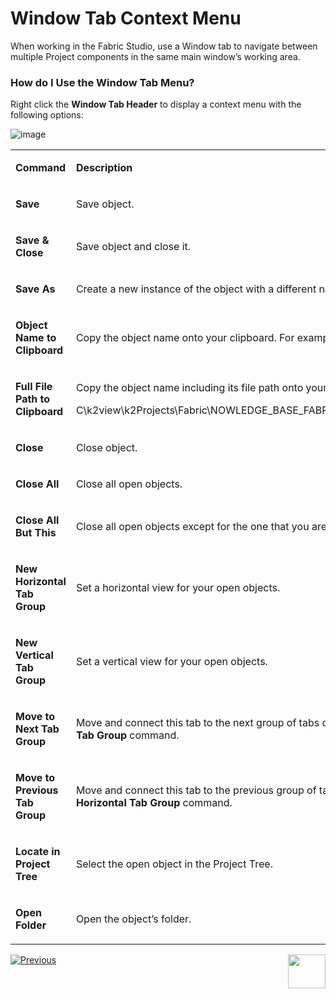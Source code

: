 # Window Tab Context Menu

When working in the Fabric Studio, use a Window tab to navigate between multiple Project components in the same main window’s working area.

### How do I Use the Window Tab Menu?
Right click the **Window Tab Header** to display a context menu with the following options:

![image](https://github.com/k2view-academy/K2View-Academy/blob/master/articles/04_fabric_studio/images/04_02_window_tab_header.png)

<table>
<tbody>
<tr>
<td width="500pxl">
<p><strong>Command</strong></p>
</td>
<td width="500pxl">
<p><strong>Description</strong></p>
</td>
</tr>
<tr>
<td style="width: 48.691%;">
<p><strong>Save</strong></p>
</td>
<td style="width: 49.309%;">
<p>Save object.</p>
</td>
</tr>
<tr>
<td style="width: 48.691%;">
<p><strong>Save &amp; Close</strong></p>
</td>
<td style="width: 49.309%;">
<p>Save object and close it.</p>
</td>
</tr>
<tr>
<td style="width: 48.691%;">
<p><strong>Save As</strong></p>
</td>
<td style="width: 49.309%;">
<p>Create a new instance of the object with a different name.</p>
</td>
</tr>
<tr>
<td style="width: 48.691%;">
<p><strong>Object Name to Clipboard</strong></p>
</td>
<td style="width: 49.309%;">
<p>Copy the object name onto your clipboard. For example: Schema Name.</p>
</td>
</tr>
<tr>
<td style="width: 48.691%;">
<p><strong>Full File Path to Clipboard</strong></p>
</td>
<td style="width: 49.309%;">
<p>Copy the object name including its file path onto your clipboard. For example:</p>
<p>C\k2view\k2Projects\Fabric\NOWLEDGE_BASE_FABRIC_PROJECT\Implementation\LogicalUnits\Customer\vdb.k2vdb.xml.</p>
</td>
</tr>
<tr>
<td style="width: 48.691%;">
<p><strong>Close</strong></p>
</td>
<td style="width: 49.309%;">
<p>Close object.</p>
</td>
</tr>
<tr>
<td style="width: 48.691%;">
<p><strong>Close All</strong></p>
</td>
<td style="width: 49.309%;">
<p>Close all open objects.</p>
</td>
</tr>
<tr>
<td style="width: 48.691%;">
<p><strong>Close All But This</strong></p>
</td>
<td style="width: 49.309%;">
<p>Close all open objects except for the one that you are working on.</p>
</td>
</tr>
<tr>
<td style="width: 48.691%;">
<p><strong>New Horizontal Tab Group</strong></p>
</td>
<td style="width: 49.309%;">
<p>Set a horizontal view for your open objects.</p>
</td>
</tr>
<tr>
<td style="width: 48.691%;">
<p><strong>New Vertical Tab Group</strong></p>
</td>
<td style="width: 49.309%;">
<p>Set a vertical view for your open objects.</p>
</td>
</tr>
<tr>
<td style="width: 48.691%;">
<p><strong>Move to Next Tab Group</strong></p>
</td>
<td style="width: 49.309%;">
<p>Move and connect this tab to the next group of tabs on the screen. This option is available once using the <strong>New Vertical Tab Group</strong> command.</p>
</td>
</tr>
<tr>
<td style="width: 48.691%;">
<p><strong>Move to Previous Tab Group</strong></p>
</td>
<td style="width: 49.309%;">
<p>Move and connect this tab to the previous group of tabs on the screen. This option is available once using <strong>New Horizontal Tab Group</strong> command.</p>
</td>
</tr>
<tr>
<td style="width: 48.691%;">
<p><strong>Locate in Project Tree</strong></p>
</td>
<td style="width: 49.309%;">
<p>Select the open object in the Project Tree.</p>
</td>
</tr>
<tr>
<td style="width: 48.691%;">
<p><strong>Open Folder</strong></p>
</td>
<td style="width: 49.309%;">
<p>Open the object&rsquo;s folder.</p>
</td>
</tr>
</tbody>
</table>
 
[![Previous](https://github.com/k2view-academy/K2View-Academy/blob/master/articles/images/Previous.png)](https://github.com/k2view-academy/K2View-Academy/blob/master/articles/04_general/01_UI_components_and_menus.md)[<img align="right" width="60" height="54" src="https://github.com/k2view-academy/K2View-Academy/blob/master/articles/images/Next.png">](https://github.com/k2view-academy/K2View-Academy/blob/master/articles/04_general/03_diagram_and_toolbars.md)
